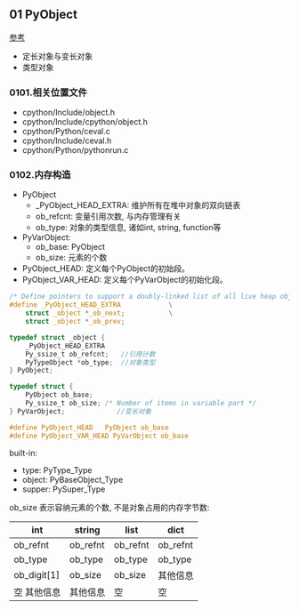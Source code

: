 ## 01 PyObject
[参考](https://github.com/zpoint/CPython-Internals/blob/master/Interpreter/pyobject/pyobject_cn.md)
* 定长对象与变长对象
* 类型对象


### 0101.相关位置文件
* cpython/Include/object.h
* cpython/Include/cpython/object.h
* cpython/Python/ceval.c
* cpython/Include/ceval.h
* cpython/Python/pythonrun.c


### 0102.内存构造
* PyObject
    * _PyObject_HEAD_EXTRA: 维护所有在堆中对象的双向链表
    * ob_refcnt: 变量引用次数, 与内存管理有关
    * ob_type: 对象的类型信息, 诸如int, string, function等
* PyVarObject: 
    * ob_base: PyObject
    * ob_size: 元素的个数
* PyObject_HEAD: 定义每个PyObject的初始段。
* PyObject_VAR_HEAD: 定义每个PyVarObject的初始化段。


```c
/* Define pointers to support a doubly-linked list of all live heap objects. */
#define _PyObject_HEAD_EXTRA            \
    struct _object *_ob_next;           \
    struct _object *_ob_prev;

typedef struct _object {
    _PyObject_HEAD_EXTRA
    Py_ssize_t ob_refcnt;   //引用计数
    PyTypeObject *ob_type;  //对象类型
} PyObject;

typedef struct {
    PyObject ob_base;
    Py_ssize_t ob_size; /* Number of items in variable part */
} PyVarObject;             //变长对象

#define PyObject_HEAD   PyObject ob_base
#define PyObject_VAR_HEAD PyVarObject ob_base
```

built-in:
* type: PyType_Type
* object: PyBaseObject_Type
* supper: PySuper_Type

ob_size 表示容纳元素的个数, 不是对象占用的内存字节数:

|int	        |string	    |list	    |dict
| ------        |----       |---        | ---
|ob_refnt	    |ob_refnt	|ob_refnt	|ob_refnt
|ob_type	    |ob_type	|ob_type	|ob_type
|ob_digit[1]	|ob_size	|ob_size	|其他信息
|空	其他信息	  |其他信息	   |空         | 空